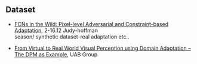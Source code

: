 
## Dataset
- [FCNs in the Wild: Pixel-level Adversarial and Constraint-based Adaptation](https://arxiv.org/pdf/1612.02649.pdf), 2-16.12 Judy-hoffman </br >
  season/ synthetic dataset-real adaptation etc.. 

- [From Virtual to Real World Visual Perception using Domain Adaptation – The DPM as Example](https://arxiv.org/pdf/1612.09134.pdf), UAB Group
